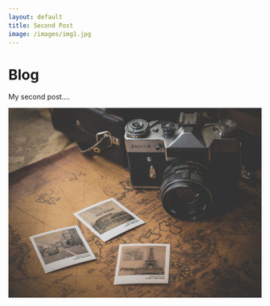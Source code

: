```yaml
---
layout: default
title: Second Post
image: /images/img1.jpg
---
```


# Blog

My second post....

![img-1](/images/img1.jpg)

<!-- <img src="/images/img1.jpg" alt="img-1" /> -->
